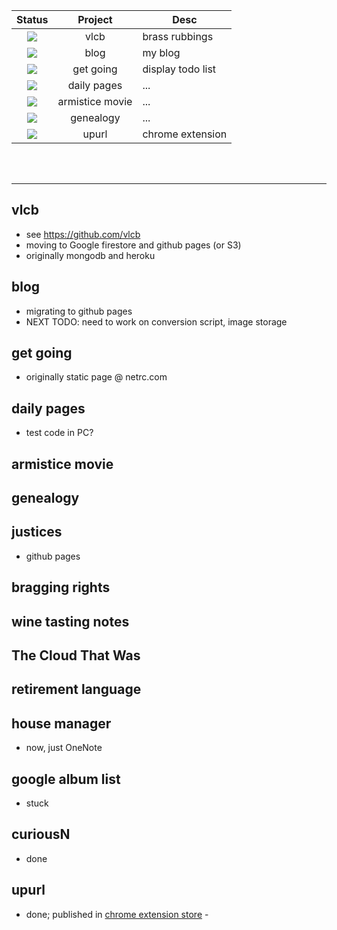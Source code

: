 
| Status | Project | Desc	|
|:------:|:-------:|------|
| ![](https://img.icons8.com/color/48/000000/close-window.png/24)	| vlcb	| brass rubbings |
| ![](https://img.icons8.com/color/48/000000/close-window.png/24)	| blog	| my blog |
| ![](https://img.icons8.com/color/48/000000/close-window.png/24)	| get going	| display todo list|
| ![](https://img.icons8.com/color/48/000000/in-progress.png)	| daily pages	| ...|
| ![](https://img.icons8.com/color/48/000000/error.png)	| armistice movie	| ...|
| ![](https://img.icons8.com/color/48/000000/in-progress.png)	| genealogy	| ...|
| ![](https://img.icons8.com/color/48/000000/ok.png) | upurl | chrome extension |

<br><br>

<hr>

## vlcb
* see https://github.com/vlcb
* moving to Google firestore and github pages (or S3)
* originally mongodb and heroku

## blog
* migrating to github pages
* NEXT TODO: need to work on conversion script, image storage

## get going
* originally static page @ netrc.com

## daily pages
* test code in PC?

## armistice movie

## genealogy

## justices
* github pages

## bragging rights

## wine tasting notes

## The Cloud That Was

## retirement language

## house manager
* now, just OneNote

## google album list
* stuck

## curiousN
* done

## upurl
* done; published in [chrome extension store](https://chrome.google.com/webstore/detail/up-url/cagmkfldeglkpnoehchbbdjmgddacodk?hl=en) - 
